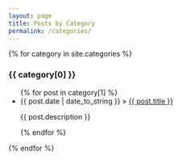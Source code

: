 ```yaml
---
layout: page
title: Posts by Category
permalink: /categories/
---
```


<div id="home">
<!-- <h1>Posts by Category</h1> -->
{% for category in site.categories %}
  <h3>{{ category[0] }}</h3>
  <ul>
    {% for post in category[1] %}
      <li><span>{{ post.date | date_to_string }}</span> &raquo; <a href="{{ post.url }}">{{ post.title }}</a>
      <p> {{ post.description }} </p>
      </li>
    {% endfor %}
  </ul>
{% endfor %}
</div>